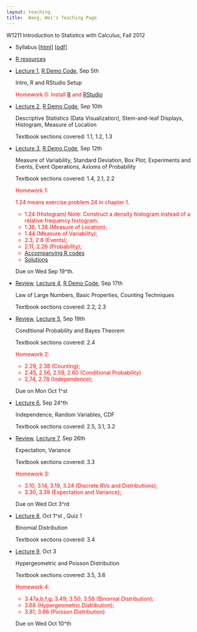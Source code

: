 ```yaml
---
layout: teaching
title:  Wang, Wei's Teaching Page
---
```

W1211 Introduction to Statistics with Calculus, Fall 2012

- Syllabus \[[html](./syllabus.html)\] \[[pdf](./syllabus.pdf)\]
- [R resources](./r_resources.html)
- [Lecture 1](./lecture1.html), [R Demo Code](./r_demo_1.R), Sep 5th

  Intro, R and RStudio Setup

  <font color="red">Homework 0: Install [R](http://cran.r-project.org/) and [RStudio](http://rstudio.org/download/desktop)</font>

- [Lecture 2](./lecture2.pdf), [R Demo Code](./r_demo_2.R), Sep 10th

  Descriptive Statistics (Data Visualization), Stem-and-leaf Displays, Histogram, Measure of Location

  Textbook sections covered: 1.1, 1.2, 1.3

- [Lecture 3](./lecture3.pdf), [R Demo Code](./r_demo_3.R), Sep 12th

  Measure of Variability, Standard Deviation, Box Plot; Experiments and Events, Event Operations, Axioms of Probability

  Textbook sections covered: 1.4, 2.1, 2.2

  <font color="red">
  Homework 1: 

  1.24 means exercise problem 24 in chapter 1.
  - 1.24 (Histogram) Note: Construct a density histogram instead of a relative frequency histogram.
  - 1.36, 1.38 (Measure of Location);
  - 1.44 (Measure of Variability);
  - 2.3, 2.8 (Events);
  - 2.11, 2.26 (Probability);
  - [Accompanying R codes](./r_code_hw1.R)
  - [Solutions](./HW_1_solutions.pdf)
  </font>
  
  Due on Wed Sep 19^th.

- [Review](./review4.html), [Lecture 4](./lecture4.pdf), [R Demo Code](./r_demo_4.R), Sep 17th

  Law of Large Numbers, Basic Properties, Counting Techniques

  Textbook sections covered: 2.2, 2.3

- [Review](./review5.html), [Lecture 5](./lecture5.pdf), Sep 19th

  Conditional Probability and Bayes Theorem

  Textbook sections covered: 2.4

  <font color="red">
  Homework 2: 

  - 2.29, 2.38 (Counting);
  - 2.45, 2.56, 2.59, 2.60 (Conditional Probability)
  - 2,74, 2.78 (Independence);
  </font>
  
  Due on Mon Oct 1^st

- [Lecture 6](./lecture6.pdf), Sep 24^th
  
  Independence, Random Variables, CDF

  Textbook sections covered: 2.5, 3.1, 3.2

- [Review](./review7.html), [Lecture 7](./lecture7.pdf), Sep 26th
  
  Expectation, Variance

  Textbook sections covered: 3.3

  <font color="red">
  Homework 3: 

  - 3.10, 3.14, 3.19, 3.24 (Discrete RVs and Distributions);
  - 3.30, 3.39 (Expectation and Variance);
  </font>

  Due on Wed Oct 3^rd

- [Lecture 8](./lecture8.pdf), Oct 1^st , Quiz 1
  
  Binomial Distribution

  Textbook sections covered: 3.4

- [Lecture 9](./lecture9.pdf), Oct 3
  
  Hypergeometric and Poisson Distribution

  Textbook sections covered: 3.5, 3.6

  <font color="red">
  Homework 4: 

  - 3.47a,b,f,g; 3.49; 3.50; 3.58 (Binomial Distribution);
  - 3.68 (Hypergeometric Distribution);   
  - 3.81, 3.86 (Poisson Distribution)
  </font>

  Due on Wed Oct 10^th

<!--
Random variables, probability distributions, pdf, cdf, conditional distribution.

Mean, variance, correlation, conditional mean and variance, law of
iterated expectations.

Normal, chi-square,  F and t distributions.

Law of large numbers, central limit theorem.

Parameter estimation, unbiasedness, consistency, efficiency.

Hypothesis testing, confidence intervals.

Maximum likelihood.-->
